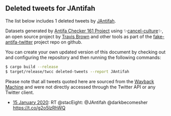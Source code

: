 ## Deleted tweets for JAntifah

The list below includes 1 deleted tweets by
[JAntifah](https://twitter.com/JAntifah).



Datasets generated by [Antifa Checker 161 Project](https://twitter.com/antifacheck161) using ✨[cancel-culture](https://github.com/travisbrown/cancel-culture)✨, an open source project by 
[Travis Brown](https://twitter.com/travisbrown) and other tools as part of the 
[fake-antifa-twitter](https://github.com/antifacheck161/fake-antifa-twitter) project repo on github.

You can create your own updated version of this document by checking out and configuring the
repository and then running the following commands:

```bash
$ cargo build --release
$ target/release/twcc deleted-tweets --report JAntifah
```

Please note that all tweets quoted here are sourced from the
[Wayback Machine](https://web.archive.org) and were not directly accessed through the Twitter API or
any Twitter client.

* [15 January 2020](https://web.archive.org/web/20200115004711/https://twitter.com/JAntifah/status/1217246819018858496): RT @stacEight: @JAntifah @darkbecomesher https://t.co/g2o5lzRhWQ <!--1217246819018858496-->

